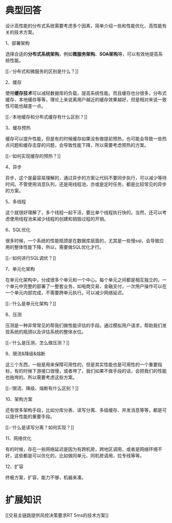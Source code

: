 # 典型回答


设计高性能的分布式系统需要考虑多个因素，简单介绍一些和性能优化、高性能有关的技术方案。



1、部署架构

选择合适的**分布式系统架构**，例如**微服务架构**、**SOA架构**等，可以有效地提高系统性能。



[[✅分布式和微服务的区别是什么？]]



2、缓存

使用**缓存技术**可以减轻数据库的负载，提高系统性能。而且缓存也分很多，分布式缓存、本地缓存等等，理论上来说离用户越近的缓存效果越好，但是相对来说一致性可能也越差一点。



[[✅本地缓存和分布式缓存有什么区别？]]



3、缓存预热

缓存可以提升性能，但是有的时候缓存如果没有做提前预热，也可能会导致一些热点问题和缓存击穿的问题，会导致性能下降，所以需要考虑预热的方案。



[[✅如何实现缓存的预热？]]



4、异步

异步，这个是最容易理解的，通过异步的方案让代码不要同步执行，可以减少等待时间。不管使用消息队列，还是用线程池，亦或是定时任务，都是比较常见的异步的方案。



5、多线程

这个就很好理解了，多个线程一起干活，要比单个线程执行快的。当然，还可以考虑使用线程池来减少线程的创建和销毁过程的开销。



6、SQL优化

很多时候，一个系统的性能瓶颈是在数据库层面的，尤其是一些慢sql，会导致应用的整体性能下降，所以，需要做SQL优化才行。



[[✅如何进行SQL调优？]]



7、单元化架构

在单元化架构中，分成很多个单元和一个中心。每个单元之间都是相互独立的。一个单元中完整的部署了一整套业务，如电商交易，金融支付，一次用户操作可以在一个单元内部完成，不需要跨单元执行。可以减少网络延迟。



[[✅什么是单元化架构？]]



8、压测

压测是一种非常常见的帮我们做性能评估的手段。通过模拟用户请求，帮助我们发现系统的瓶颈以及评估系统的整体水位。



[[✅什么是压测，怎么做压测？]]



9、限流&降级&熔断

这三个东西，一般是用来保障可用性的，但是其实性能也是可用性的一个重要指标，有的时候下游接口很慢，或者垮了，我们如果不做手段的话，会把我们的性能也拖垮的。所以需要考虑这些方案。



[[✅限流、降级、熔断有什么区别？]]



10、架构方案

还有很多架构手段，比如分库分表、读写分离、多级缓存、并发消息等等，都是可以提升性能的重要手段。



[[✅什么是读写分离？如何实现？]]



11、网络优化

有的时候，存在一些网络延迟是因为有跨机房，跨地区调用，或者是网络环境不好，这些都是可以优化的，比如做同单元、同机房调用，拉专线等等。



12、扩容

终极方案，扩容，能力不够，机器来凑。





# 扩展知识


[[交易主链路提供风控决策要求RT 5ms的技术方案]]







